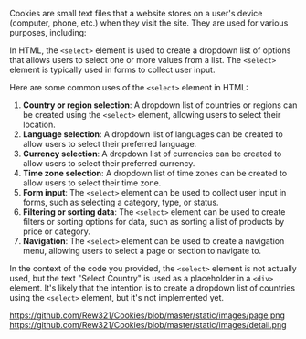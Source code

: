 

Cookies are small text files that a website stores on a user's device (computer, phone, etc.) when they visit the site. They are used for various purposes, including:



In HTML, the `<select>` element is used to create a dropdown list of options that allows users to select one or more values from a list. The `<select>` element is typically used in forms to collect user input.

Here are some common uses of the `<select>` element in HTML:

1. **Country or region selection**: A dropdown list of countries or regions can be created using the `<select>` element, allowing users to select their location.
2. **Language selection**: A dropdown list of languages can be created to allow users to select their preferred language.
3. **Currency selection**: A dropdown list of currencies can be created to allow users to select their preferred currency.
4. **Time zone selection**: A dropdown list of time zones can be created to allow users to select their time zone.
5. **Form input**: The `<select>` element can be used to collect user input in forms, such as selecting a category, type, or status.
6. **Filtering or sorting data**: The `<select>` element can be used to create filters or sorting options for data, such as sorting a list of products by price or category.
7. **Navigation**: The `<select>` element can be used to create a navigation menu, allowing users to select a page or section to navigate to.

In the context of the code you provided, the `<select>` element is not actually used, but the text "Select Country" is used as a placeholder in a `<div>` element. It's likely that the intention is to create a dropdown list of countries using the `<select>` element, but it's not implemented yet.

https://github.com/Rew321/Cookies/blob/master/static/images/page.png
https://github.com/Rew321/Cookies/blob/master/static/images/detail.png